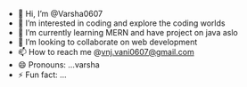- 👋 Hi, I’m @Varsha0607
- 👀 I’m interested in coding and explore the coding worlds
- 🌱 I’m currently learning MERN and have project on java aslo
- 💞️ I’m looking to collaborate on  web development 
- 📫 How to reach me @vnj.vani0607@gmail.com
- 😄 Pronouns: ...varsha
- ⚡ Fun fact: ... 

<!---
Varsha0607/Varsha0607 is a ✨ special ✨ repository because its `README.md` (this file) appears on your GitHub profile.
You can click the Preview link to take a look at your changes.
--->

